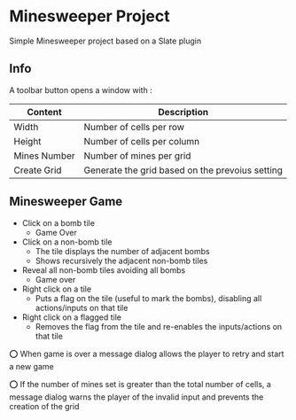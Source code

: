 # Minesweeper Project #
Simple Minesweeper project based on a Slate plugin

## Info ##
A toolbar button opens a window with :

Content       | Description
------------- | -------------
Width         | Number of cells per row
Height        | Number of cells per column
Mines Number  | Number of mines per grid
Create Grid   | Generate the grid based on the prevoius setting

## Minesweeper Game ##

* Click on a bomb tile
    * Game Over
* Click on a non-bomb tile
    * The tile displays the number of adjacent bombs
    * Shows recursively the adjacent non-bomb tiles
* Reveal all non-bomb tiles avoiding all bombs
    * Game over
* Right click on a tile
    * Puts a flag on the tile (useful to mark the bombs), disabling all actions/inputs on that tile
* Right click on a flagged tile
    * Removes the flag from the tile and re-enables the inputs/actions on that tile

:o: When game is over a message dialog allows the player to retry and start a new game

:o: If the number of mines set is greater than the total number of cells, a message dialog warns the player of the invalid input and prevents the creation of the grid
